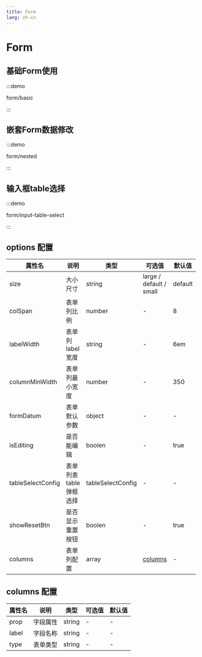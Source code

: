 ```yaml
---
title: Form
lang: zh-cn
---
```

# Form

## 基础Form使用
:::demo

form/basic

:::

## 嵌套Form数据修改
:::demo

form/nested

:::

## 输入框table选择
:::demo

form/input-table-select

:::

## options 配置
| 属性名    | 说明     | 类型     | 可选值      | 默认值    |
| ------------------------- | --------------------------------------------------------------------------------------------------------------------------------------------------------------------------------------------------------------------------------------------------------------------------- | --------------------------------------------------- | --------------------------------------------------- | ----------------------------------------------------|
| size | 大小尺寸 | string | large / default / small | default |
| colSpan | 表单列比例 | number | - | 8 |
| labelWidth | 表单列label宽度 | string | - | 6em |
| columnMinWidth | 表单列最小宽度 | number | - | 350 |
| formDatum | 表单默认参数 | object | - | - |
| isEditing | 是否能编辑 | boolen | - | true |
| tableSelectConfig | 表单列表table弹框选择 | tableSelectConfig | - | - |
| showResetBtn | 是否显示重置按钮 | boolen | - | true |
| columns | 表单列配置 | array | [columns](./form#columns-配置) | - |


## columns 配置
| 属性名    | 说明     | 类型     | 可选值      | 默认值    |
| ------------------------- | --------------------------------------------------------------------------------------------------------------------------------------------------------------------------------------------------------------------------------------------------------------------------- | --------------------------------------------------- | --------------------------------------------------- | ----------------------------------------------------|
| prop | 字段属性 | string | -  | - |
| label | 字段名称 | string | -  | - |
| type | 表单类型 | string | -  | - |